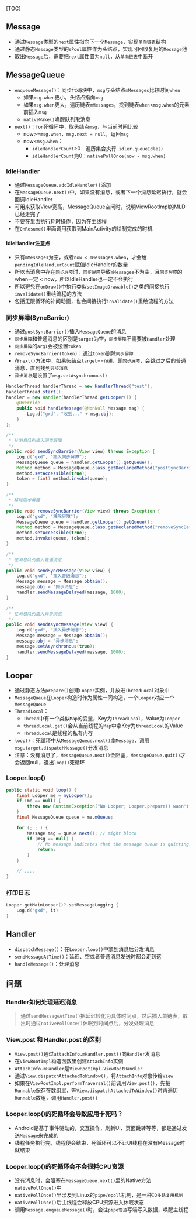 
[TOC]

## Message
* 通过`Message`类型的`next`属性指向下一个`Message`，实现`单向链表`结构
* 通过静态`Message`类型的`sPool`属性作为头结点，实现可回收复用的`Message`池
* 取出`Message`后，需要把`next`属性置为`null`，从`单向链表`中断开

## MessageQueue
* `enqueueMessage()`：同步代码块中，`msg`与头结点`mMessages`比较时间`when`
	* 如果`msg.when`更小，头结点指向`msg`
	* 如果`msg.when`更大，遍历链表`mMessages`，找到链表`when`<`msg.when`的元素前插入`msg`
	* `nativeWake()`唤醒队列取消息
* `next()`：`for`死循环中，取头结点`msg`，与当前时间比较
	* now>=`msg.when`，`msg.next = null`，返回`msg`
	* now<`msg.when`：
		* `idleHandlerCount`>0：遍历集合执行` idler.queueIdle()`
		* `idleHandlerCount`为0：`nativePollOnce(now - msg.when)`

### IdleHandler
* 通过`MessageQueue.addIdleHandler()`添加
* 在`MessageQueue.next()`中，如果没有消息，或者下一个消息延迟执行，就会回调IdleHandler
* 可用来获取View宽高，MessageQueue空闲时，说明ViewRootImpl的MLD已经走完了
* 不要在里面执行耗时操作，因为在主线程
* 在`OnResume()`里面调用获取到MainActivity的绘制完成的时机

#### IdleHandler注意点
* 只有`mMessages`为空，或者`now < mMessages.when`，才会给`pendingIdleHandlerCount`赋值IdleHandler的数量
* 所以当消息中存在`同步屏障`时，`同步屏障`导致`mMessages`不为空，且`同步屏障`的when一定 \< now，所以IdleHandler也一定不会执行
* 所以避免在`onDraw()`中执行类似`setImageDrawable()`之类的间接执行`invalidate()`重绘流程的方法
* 包括无限循环的补间动画，也会间接执行`invalidate()`重绘流程的方法

### 同步屏障(SyncBarrier)
* 通过`postSyncBarrier()`插入`MessageQueue`的消息
* `同步屏障`和普通消息的区别是`target`为空，`同步屏障`不需要被`Handler`处理
* `同步屏障`的`arg1`会被设置`token`
* `removeSyncBarrier(token)`：通过`token`删除`同步屏障`
* 在`next()`方法中，如果头结点`target`==null，即`同步屏障`，会跳过之后的普通消息，直到找到`异步消息`
* `异步消息`是设置了`msg.setAsynchronous()`

```java
HandlerThread handlerThread = new HandlerThread("test");
handlerThread.start();
handler = new Handler(handlerThread.getLooper()) {
    @Override
    public void handleMessage(@NonNull Message msg) {
        Log.d("gxd", "收到..." + msg.obj);
    }
};

/**
 * 往消息队列插入同步屏障
 */
public void sendSyncBarrier(View view) throws Exception {
    Log.d("gxd", "插入同步屏障");
    MessageQueue queue = handler.getLooper().getQueue();
    Method method = MessageQueue.class.getDeclaredMethod("postSyncBarrier");
    method.setAccessible(true);
    token = (int) method.invoke(queue);
}

/**
 * 移除同步屏障
 */
public void removeSyncBarrier(View view) throws Exception {
    Log.d("gxd", "移除屏障");
    MessageQueue queue = handler.getLooper().getQueue();
    Method method = MessageQueue.class.getDeclaredMethod("removeSyncBarrier", int.class);
    method.setAccessible(true);
    method.invoke(queue, token);
}

/**
 * 往消息队列插入普通消息
 */
public void sendSyncMessage(View view) {
    Log.d("gxd", "插入普通消息");
    Message message = Message.obtain();
    message.obj = "同步消息";
    handler.sendMessageDelayed(message, 1000);
}

/**
 * 往消息队列插入异步消息
 */
public void sendAsyncMessage(View view) {
    Log.d("gxd", "插入异步消息");
    Message message = Message.obtain();
    message.obj = "异步消息";
    message.setAsynchronous(true);
    handler.sendMessageDelayed(message, 1000);
}
```

## Looper
* 通过静态方法`prepare()`创建`Looper`实例，并放进`ThreadLocal`对象中
* `MessageQueue`在`Looper`构造时作为属性一同构造，一个`Looper`对应一个`MessageQueue`
* `ThreadLocal`：
	* `Thread`中有一个类似`Map`的变量，Key为`ThreadLocal`，Value为`Looper`
	* `threadLocal.get()`会从当前线程的`Map`中拿Key为`threadLocal`的Value
	* `ThreadLocal`是线程的私有内存
* `loop()`：死循环中从`MessageQueue.next()`拿`Message`，调用`msg.target.dispatchMessage()`分发消息
* 注意：没有消息了，`MessageQueue.next()`会阻塞，`MessageQueue.quit()`才会返回null，退出`loop()`死循环

### Looper.loop()
```java
public static void loop() {
    final Looper me = myLooper();
    if (me == null) {
        throw new RuntimeException("No Looper; Looper.prepare() wasn't called on this thread.");
    }
    final MessageQueue queue = me.mQueue;

    for (; ; ) {
        Message msg = queue.next(); // might block
        if (msg == null) {
            // No message indicates that the message queue is quitting.
            return;
        }
    }

    // ....
}
```

### 打印日志
```kotlin
Looper.getMainLooper()?.setMessageLogging {
    Log.d("gxd", it)
}
```

## Handler
* `dispatchMessage()`：在`Looper.loop()`中拿到消息后分发消息
* `sendMessageAtTime()`：延迟、空或者普通消息发送时都会走到这
* `handleMessage()`：处理消息

## 问题
### Handler如何处理延迟消息
> 通过`sendMessageAtTime()`把延迟转化为具体时间点，然后插入单链表，取出时通过`nativePollOnce()`休眠到时间点后，分发处理消息

### View.post 和 Handler.post 的区别
* `View.post()`通过`attachInfo.mHandler.post()`向`Handler`发消息
* 在`ViewRootImpl`构造函数里创建`AttachInfo`实例
* `AttachInfo.mHandler`是`ViewRootImpl.ViewRootHandler`
* 通过`View.dispatchAttachedToWindow()`，将`AttachInfo`对象传给`View`
* 如果在`ViewRootImpl.performTraversal()`前调用`View.post()`，先把`Runnable`保存在数组里，等`View.dispatchAttachedToWindow()`时再遍历`Runnable`数组，调用`Handler.post()`

### Looper.loop()的死循环会导致应用卡死吗？
* Android是基于事件驱动的，交互操作，刷新UI、页面跳转等等，都是通过发送`Message`来完成的
* 线程任务执行完，线程便会结束，死循环可以不让UI线程在没有Message时就结束

### Looper.loop()的死循环会不会很耗CPU资源
* 没有消息时，会阻塞在`MessageQueue.next()`里的Native方法`nativePollOnce()`中
* `nativePollOnce()`里涉及到Linux的`pipe/epoll`机制，是一种`IO多路复用机制`
* `nativePollOnce()`后主线程会释放CPU资源进入休眠状态
* 调用`Message.enqueueMessage()`时，会往`pipe管道`写端写入数据，唤醒主线程
